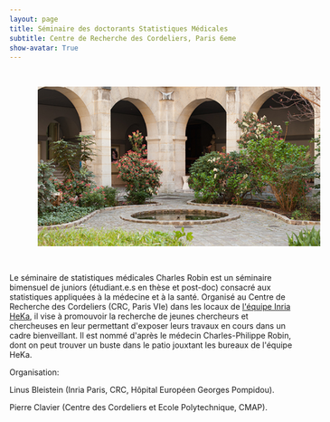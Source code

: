 ```yaml
---
layout: page
title: Séminaire des doctorants Statistiques Médicales
subtitle: Centre de Recherche des Cordeliers, Paris 6eme
show-avatar: True
---
```


<p align="center">
 <img style="float: center;" src="/assets/img/cordeliers.jpg" width="500" hspace="50" vspace="30">
</p>

Le séminaire de statistiques médicales Charles Robin est un séminaire bimensuel de juniors (étudiant.e.s en thèse et post-doc) consacré aux statistiques appliquées à la médecine et à la santé. Organisé au Centre de Recherche des Cordeliers (CRC, Paris VIe) dans les locaux de 
<a href="https://team.inria.fr/heka/fr/">l'équipe Inria HeKa</a>, il vise à promouvoir la recherche de jeunes chercheurs et chercheuses en leur permettant d'exposer leurs travaux en cours dans un cadre bienveillant. Il est nommé d'après le médecin Charles-Philippe Robin, dont on peut trouver un buste dans le patio jouxtant les bureaux de l'équipe HeKa.   

Organisation:  

Linus Bleistein (Inria Paris, CRC, Hôpital Européen Georges Pompidou).

Pierre Clavier (Centre des Cordeliers et Ecole Polytechnique, CMAP).  


